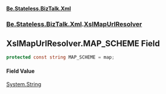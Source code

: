 #### [Be.Stateless.BizTalk.Xml](README.md 'README')
### [Be.Stateless.BizTalk.Xml](Be.Stateless.BizTalk.Xml.md 'Be.Stateless.BizTalk.Xml').[XslMapUrlResolver](XslMapUrlResolver.md 'Be.Stateless.BizTalk.Xml.XslMapUrlResolver')

## XslMapUrlResolver.MAP_SCHEME Field

```csharp
protected const string MAP_SCHEME = map;
```

#### Field Value
[System.String](https://docs.microsoft.com/en-us/dotnet/api/System.String 'System.String')